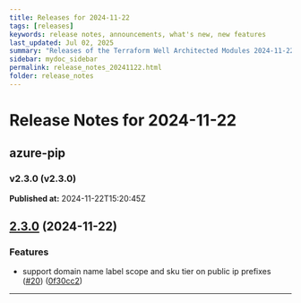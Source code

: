 ```yaml
---
title: Releases for 2024-11-22
tags: [releases]
keywords: release notes, announcements, what's new, new features
last_updated: Jul 02, 2025
summary: "Releases of the Terraform Well Architected Modules 2024-11-22"
sidebar: mydoc_sidebar
permalink: release_notes_20241122.html
folder: release_notes
---
```


# Release Notes for 2024-11-22

## azure-pip
### v2.3.0 (v2.3.0)
**Published at:** 2024-11-22T15:20:45Z

## [2.3.0](https://github.com/CloudNationHQ/terraform-azure-pip/compare/v2.2.1...v2.3.0) (2024-11-22)


### Features

* support domain name label scope and sku tier on public ip prefixes ([#20](https://github.com/CloudNationHQ/terraform-azure-pip/issues/20)) ([0f30cc2](https://github.com/CloudNationHQ/terraform-azure-pip/commit/0f30cc2de011dff56ed2b3c0268324664ea82c86))

---

